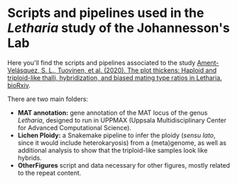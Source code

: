 # Scripts and pipelines used in the *Letharia* study of the Johannesson's Lab

Here you'll find the scripts and pipelines associated to the study [Ament-Velásquez, S. L., Tuovinen, et al. (2020). The plot thickens: Haploid and triploid-like thalli, hybridization, and biased mating type ratios in Letharia. bioRxiv](https://www.biorxiv.org/content/10.1101/2020.12.18.423428v1). 

There are two main folders:

- **MAT annotation:** gene annotation of the MAT locus of the genus *Letharia*, designed to run in UPPMAX (Uppsala Multidisciplinary Center for Advanced Computational Science).
- **Lichen Ploidy:** a Snakemake pipeline to infer the ploidy (*sensu lato*, since it would include heterokaryosis) from a (meta)genome, as well as additional analysis to show that the triploid-like samples look like hybrids.
- **OtherFigures** script and data necessary for other figures, mostly related to the repeat content.